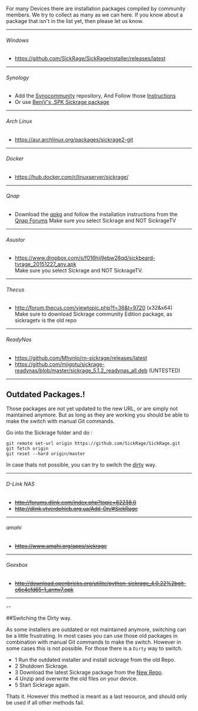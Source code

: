 
For many Devices there are installation packages compiled by community members. We try to collect as many as we can here. If you know about a package that isn't in the list yet, then please let us know.  


---

###### Windows
* https://github.com/SickRage/SickRageInstaller/releases/latest

---

###### Synology
* Add the [Synocommunity](https://synocommunity.com/#easy-install) repository, And Follow those [Instructions](https://github.com/SickRage/SickRage/wiki/Switching-your-Synology's-Sickrage-to-the-new-repository#install-sickrage)  
* Or use [BenjV's .SPK Sickrage package](https://github.com/BenjV/SYNO-packages/raw/master/SickRage%20DSM%206%20noarch%20V1.0.spk)

---

###### Arch Linux
* https://aur.archlinux.org/packages/sickrage2-git

---

###### Docker
* https://hub.docker.com/r/linuxserver/sickrage/

---

###### Qnap 
* Download the [qpkg](https://www.dropbox.com/s/j1svazqdi9ieq82/SickBeard-TVRage_151227.qpkg) and follow the installation instructions from the [Qnap Forums](http://forum.qnap.com/viewtopic.php?f=223&t=118366#p525730)
Make sure you select Sickrage and NOT SickrageTV<br/>

---

###### Asustor
* https://www.dropbox.com/s/f016hij9ebw28qd/sickbeard-tvrage_20151227_any.apk  
Make sure you select Sickrage and NOT SickrageTV.

---

###### Thecus

* http://forum.thecus.com/viewtopic.php?f=36&t=9720 (x32&x64)  
Make sure to download Sickrage community Edition package, as sickragetv is the old repo

---

###### ReadyNas

* https://github.com/Mhynlo/rn-sickrage/releases/latest  
* https://github.com/miigotu/sickrage-readynas/blob/master/sickrage_5.1.2_readynas_all.deb (UNTESTED)  

---

## Outdated Packages.!  

Those packages are not yet updated to the new URL, or are simply not maintained anymore. But as long as they are working you should be able to make the switch with manual Git commands.  


Go into the Sickrage folder and do :  

```
git remote set-url origin https://github.com/SickRage/SickRage.git
git fetch origin
git reset --hard origin/master
```

In case thats not possible, you can try to switch the [dirty](https://github.com/SickRage/SickRage/wiki/Sickrage-installation-packages#switching-the-dirty-way) way.

---


###### D-Link NAS
* ~~http://forums.dlink.com/index.php?topic=62238.0~~  
* ~~http://dlink.vtverdohleb.org.ua/Add-On/#SickRage~~  

---

###### amahi  
* ~~https://www.amahi.org/apps/sickrage~~  

---

###### Geexbox

* ~~http://download.openbricks.org/utilite/python-sickrage_4.0.22%2bgit-e6c4cfd65-1_armv7.opk~~  

---



--



##Switching the Dirty way.  

As some installers are outdated or not maintained anymore, switching can be a little frustrating.
In most cases you can use those old packages in combination with manual Git commands to make the switch.
However in some cases this is not possible. For those there is a `Dirty` way to switch.

* 1 Run the outdated installer and install sickrage from the old Repo.
* 2 Shutdown Sickrage.
* 3 Download the latest Sickrage package from the [New Repo](https://github.com/SickRage/SickRage/archive/master.zip).
* 4 Unzip and overwrite the old files on your device.
* 5 Start Sickrage again.

Thats it. 
However this method is meant as a last resource, and should only be used if all other methods fail.



